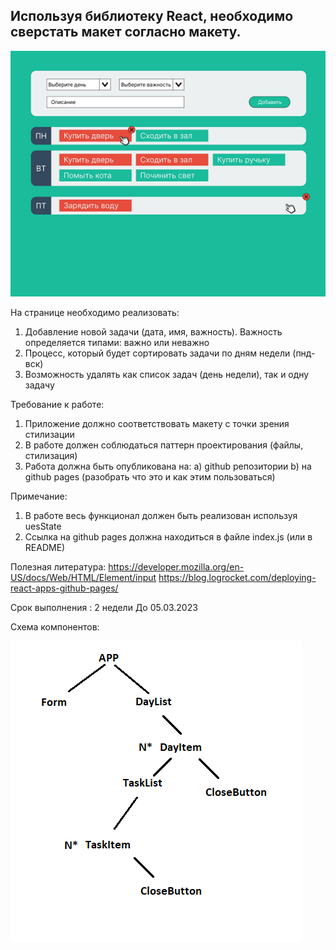 ## Используя библиотеку React, необходимо сверстать макет согласно макету.

![task layout](./assets/maket.png)

На странице необходимо реализовать:

1. Добавление новой задачи (дата, имя, важность). Важность определяется типами: важно или неважно
2. Процесс, который будет сортировать задачи по дням недели (пнд-вск)
3. Возможность удалять как список задач (день недели), так и одну задачу

Требование к работе:

1. Приложение должно соответствовать макету с точки зрения стилизации
2. В работе должен соблюдаться паттерн проектирования (файлы, стилизация)
3. Работа должна быть опубликована на:
   a) github репозитории
   b) на github pages (разобрать что это и как этим пользоваться)

Примечание:

1. В работе весь функционал должен быть реализован используя uesState
2. Ссылка на github pages должна находиться в файле index.js (или в README)

Полезная литература:
https://developer.mozilla.org/en-US/docs/Web/HTML/Element/input
https://blog.logrocket.com/deploying-react-apps-github-pages/

Срок выполнения : 2 недели
До 05.03.2023

Схема компонентов:

![task layout](./assets/schema.png)

